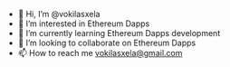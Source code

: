 - 👋 Hi, I’m @vokilasxela
- 👀 I’m interested in Ethereum Dapps
- 🌱 I’m currently learning Ethereum Dapps development
- 💞️ I’m looking to collaborate on Ethereum Dapps
- 📫 How to reach me vokilasxela@gmail.com

<!---
vokilasxela/vokilasxela is a ✨ special ✨ repository because its `README.md` (this file) appears on your GitHub profile.
You can click the Preview link to take a look at your changes.
--->
